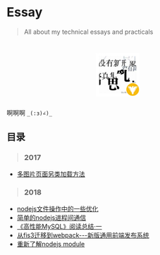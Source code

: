 # Essay
> All about my technical essays and practicals
<h1 align="center">
<img src="https://github.com/wanghsinche/essay/raw/master/webwxgeticon.jpg" width=100>
</h1>

啊啊啊 `_(:з)∠)_ `

## **目录**
> ### 2017
- [多图片页面另类加载方法](https://github.com/wanghsinche/essay/blob/master/2017/%E5%A4%9A%E5%9B%BE%E7%89%87%E9%A1%B5%E9%9D%A2%E5%8F%A6%E7%B1%BB%E5%8A%A0%E8%BD%BD%E6%96%B9%E6%B3%95.md)

> ### 2018
- [nodejs文件操作中的一些优化](https://github.com/wanghsinche/essay/blob/master/2018/nodejs%E6%96%87%E4%BB%B6%E6%93%8D%E4%BD%9C%E4%B8%AD%E7%9A%84%E4%B8%80%E4%BA%9B%E4%BC%98%E5%8C%96.md)
- [简单的nodejs进程间通信](https://github.com/wanghsinche/essay/blob/master/2018/%E7%AE%80%E5%8D%95%E7%9A%84nodejs%E8%BF%9B%E7%A8%8B%E9%97%B4%E9%80%9A%E4%BF%A1.md)
- [《高性能MySQL》阅读总结·一](https://github.com/wanghsinche/essay/blob/master/2018/%E3%80%8A%E9%AB%98%E6%80%A7%E8%83%BDMySQL%E3%80%8B%E9%98%85%E8%AF%BB%E6%80%BB%E7%BB%93%C2%B7%E4%B8%80.md)
- [从fis3迁移到webpack---新版通用前端发布系统](https://github.com/wanghsinche/essay/blob/master/2018/%E4%BB%8Efis3%E8%BF%81%E7%A7%BB%E5%88%B0webpack---%E6%96%B0%E7%89%88%E9%80%9A%E7%94%A8%E5%89%8D%E7%AB%AF%E5%8F%91%E5%B8%83%E7%B3%BB%E7%BB%9F.md)
- [重新了解nodejs module](https://github.com/wanghsinche/essay/blob/master/2018/%E9%87%8D%E6%96%B0%E4%BA%86%E8%A7%A3nodejs%20module.md)
